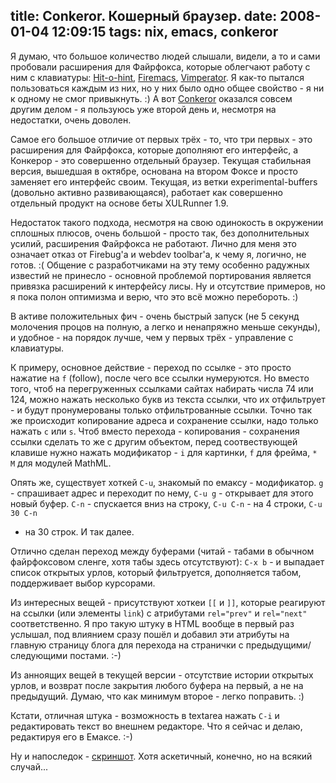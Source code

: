 title: Conkeror. Кошерный браузер.
date: 2008-01-04 12:09:15
tags: nix, emacs, conkeror
----


Я думаю, что большое количество людей слышали, видели, а то и сами пробовали
расширения для Файрфокса, которые облегчают работу с ним с клавиатуры:
[Hit-o-hint][1], [Firemacs][2], [Vimperator][3]. Я как-то пытался пользоваться
каждым из них, но у них было одно общее свойство - я ни к одному не смог
привыкнуть. :) А вот [Conkeror][4] оказался совсем другим делом - я пользуюсь уже
второй день и, несмотря на недостатки, очень доволен.

<!--more-->

Самое его большое отличие от первых трёх - то, что три первых - это расширения
для Файрфокса, которые дополняют его интерфейс, а Конкерор - это совершенно
отдельный браузер. Текущая стабильная версия, вышедшая в октябре, основана на
втором Фоксе и просто заменяет его интерфейс своим. Текущая, из ветки
experimental-buffers (довольно активно развивающаяся), работает как совершенно
отдельный продукт на основе беты XULRunner 1.9.

Недостаток такого подхода, несмотря на свою одинокость в окружении сплошных
плюсов, очень большой - просто так, без дополнительных усилий, расширения
Файрфокса не работают. Лично для меня это означает отказ от Firebug'а и webdev
toolbar'а, к чему я, логично, не готов. :( Общение с разработчиками на эту тему
особенно радужных известий не принесло - основной проблемой портирования
является привязка расширений к интерфейсу лисы. Ну и отсутствие примеров, но я
пока полон оптимизма и верю, что это всё можно перебороть. :)

В активе положительных фич - очень быстрый запуск (не 5 секунд молочения процов
на полную, а легко и ненапряжно меньше секунды), и удобное - на порядок лучше,
чем у первых трёх - управление с клавиатуры.

К примеру, основное действие - переход по ссылке - это просто нажатие на `f`
(follow), после чего все ссылки нумеруются. Но вместо того, чтоб на
перегруженных ссылками сайтах набирать числа 74 или 124, можно нажать несколько
букв из текста ссылки, что их отфильтрует - и будут пронумерованы только
отфильтрованные ссылки. Точно так же происходит копирование адреса и сохранение
ссылки, надо только нажать `c` или `s`. Чтоб вместо перехода - копирования -
сохранения ссылки сделать то же с другим объектом, перед соотвествующей клавише
нужно нажать модификатор - `i` для картинки, `f` для фрейма, `* M` для модулей
MathML.

Опять же, существует хоткей `C-u`, знакомый по емаксу - модификатор. `g` -
спрашивает адрес и переходит по нему, `C-u g` - открывает для этого новый
буфер. `C-n` - спускается вниз на строку, `C-u C-n` - на 4 строки, `C-u 30 C-n`
- на 30 строк. И так далее.

Отлично сделан переход между буферами (читай - табами в обычном файрфоксовом
сленге, хотя табы здесь отсутствуют): `C-x b` - и выпадает список открытых
урлов, который фильтруется, дополняется табом, поддерживает выбор курсорами.

Из интересных вещей - присутствуют хоткеи `[[` и `]]`, которые реагируют на
ссылки (или элементы `link`) с атрибутами `rel="prev"` и `rel="next"`
соответственно. Я про такую штуку в HTML вообще в первый раз услышал, под
влиянием сразу пошёл и добавил эти атрибуты на главную страницу блога для
перехода на странички с предыдущими/следующими постами. :-)

Из анноящих вещей в текущей версии - отсутствие истории открытых урлов, и
возврат после закрытия любого буфера на первый, а не на предыдущий. Думаю, что
как минимум второе - легко поправить. :)

Кстати, отличная штука - возможность в textarea нажать `C-i` и редактировать
текст во внешнем редакторе. Что я сейчас и делаю, редактируя его в Емаксе. :-)

Ну и напоследок - [скриншот][5]. Хотя аскетичный, конечно, но на всякий
случай...

[1]: http://hah.mozdev.org/
[2]: http://firemacs.mozdev.org/
[3]: http://vimperator.mozdev.org/
[4]: http://conkeror.mozdev.org/
[5]: http://piranha.org.ua/media/img/conkeror.png
